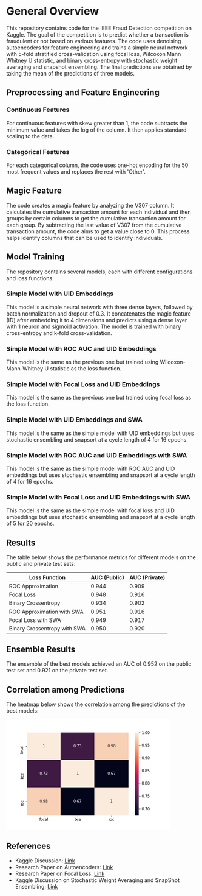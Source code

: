 # General Overview

This repository contains code for the IEEE Fraud Detection competition on Kaggle. The goal of the competition is to predict whether a transaction is fraudulent or not based on various features. The code uses denoising autoencoders for feature engineering and trains a simple neural network with 5-fold stratified cross-validation using focal loss, Wilcoxon Mann Whitney U statistic, and binary cross-entropy with stochastic weight averaging and snapshot ensembling. The final predictions are obtained by taking the mean of the predictions of three models.

## Preprocessing and Feature Engineering

### Continuous Features

For continuous features with skew greater than 1, the code subtracts the minimum value and takes the log of the column. It then applies standard scaling to the data.

### Categorical Features

For each categorical column, the code uses one-hot encoding for the 50 most frequent values and replaces the rest with 'Other'.

## Magic Feature

The code creates a magic feature by analyzing the V307 column. It calculates the cumulative transaction amount for each individual and then groups by certain columns to get the cumulative transaction amount for each group. By subtracting the last value of V307 from the cumulative transaction amount, the code aims to get a value close to 0. This process helps identify columns that can be used to identify individuals.

## Model Training

The repository contains several models, each with different configurations and loss functions.

### Simple Model with UID Embeddings

This model is a simple neural network with three dense layers, followed by batch normalization and dropout of 0.3. It concatenates the magic feature (ID) after embedding it to 4 dimensions and predicts using a dense layer with 1 neuron and sigmoid activation. The model is trained with binary cross-entropy and k-fold cross-validation.

### Simple Model with ROC AUC and UID Embeddings

This model is the same as the previous one but trained using Wilcoxon-Mann-Whitney U statistic as the loss function.

### Simple Model with Focal Loss and UID Embeddings

This model is the same as the previous one but trained using focal loss as the loss function.

### Simple Model with UID Embeddings and SWA

This model is the same as the simple model with UID embeddings but uses stochastic ensembling and snapsort at a cycle length of 4 for 16 epochs.

### Simple Model with ROC AUC and UID Embeddings with SWA

This model is the same as the simple model with ROC AUC and UID embeddings but uses stochastic ensembling and snapsort at a cycle length of 4 for 16 epochs.

### Simple Model with Focal Loss and UID Embeddings with SWA

This model is the same as the simple model with focal loss and UID embeddings but uses stochastic ensembling and snapsort at a cycle length of 5 for 20 epochs.

## Results

The table below shows the performance metrics for different models on the public and private test sets:

| Loss Function                    | AUC (Public) | AUC (Private) |
|----------------------------------|--------------|---------------|
| ROC Approximation                | 0.944        | 0.909         |
| Focal Loss                       | 0.948        | 0.916         |
| Binary Crossentropy              | 0.934        | 0.902         |
| ROC Approximation with SWA       | 0.951        | 0.916         |
| Focal Loss with SWA              | 0.949        | 0.917         |
| Binary Crossentropy with SWA     | 0.950        | 0.920         |

## Ensemble Results

The ensemble of the best models achieved an AUC of 0.952 on the public test set and 0.921 on the private test set.

## Correlation among Predictions

The heatmap below shows the correlation among the predictions of the best models:

![Correlation Heatmap](heatmap.png)

## References

- Kaggle Discussion: [Link](https://www.kaggle.com/c/ieee-fraud-detection/discussion/111476)
- Research Paper on Autoencoders: [Link](https://arxiv.org/abs/1704.00109)
- Research Paper on Focal Loss: [Link](https://arxiv.org/abs/1803.05407)
- Kaggle Discussion on Stochastic Weight Averaging and SnapShot Ensembling: [Link](https://www.kaggle.com/c/data-science-bowl-2019/discussion/127210)
